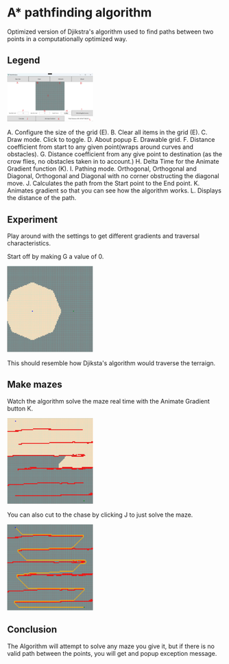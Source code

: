 # A\* pathfinding algorithm

Optimized version of Djikstra's algorithm used to find paths between two points in a computationally optimized way.

## Legend

<img src="https://github.com/matjmase/Astar/blob/main/Screenshots/Legend.jpg" width="200" />

A. Configure the size of the grid (E).
B. Clear all items in the grid (E).
C. Draw mode. Click to toggle.
D. About popup
E. Drawable grid.
F. Distance coefficient from start to any given point(wraps around curves and obstacles).
G. Distance coefficient from any give point to destination (as the crow flies, no obstacles taken in to account.)
H. Delta Time for the Animate Gradient function (K).
I. Pathing mode. Orthogonal, Orthogonal and Diagonal, Orthogonal and Diagonal with no corner obstructing the diagonal move.
J. Calculates the path from the Start point to the End point.
K. Animates gradient so that you can see how the algorithm works.
L. Displays the distance of the path.

## Experiment

Play around with the settings to get different gradients and traversal characteristics.

Start off by making G a value of 0.

<img src="https://github.com/matjmase/Astar/blob/main/Screenshots/Djikstra.jpg" width="200" />

This should resemble how Djiksta's algorithm would traverse the terraign.

## Make mazes

Watch the algorithm solve the maze real time with the Animate Gradient button K.

<img src="https://github.com/matjmase/Astar/blob/main/Screenshots/FindingPath.jpg" width="200" />

You can also cut to the chase by clicking J to just solve the maze.

<img src="https://github.com/matjmase/Astar/blob/main/Screenshots/PathFound.jpg" width="200" />

## Conclusion

The Algorithm will attempt to solve any maze you give it, but if there is no valid path between the points, you will get and popup exception message.
